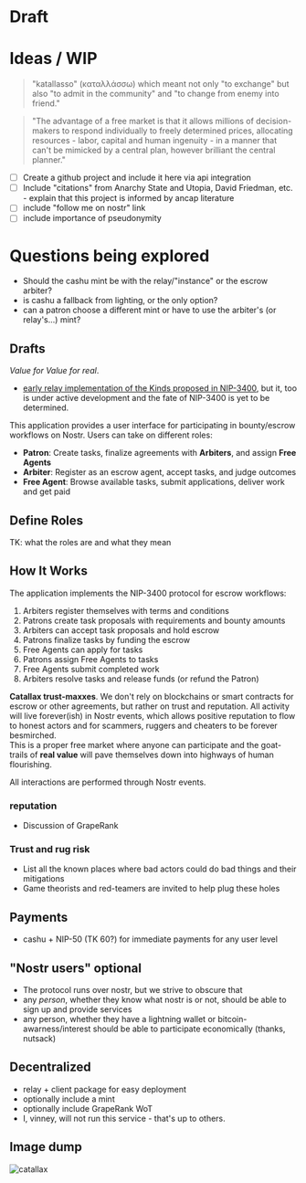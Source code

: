 # Draft

# Ideas / WIP

> "katallasso" (καταλλάσσω) which meant not only "to exchange" but also "to admit in the community" and "to change from enemy into friend."

> "The advantage of a free market is that it allows millions of decision-makers to respond individually to freely determined prices, allocating resources - labor, capital and human ingenuity - in a manner that can't be mimicked by a central plan, however brilliant the central planner." 

- [ ] Create a github project and include it here via api integration
- [ ] Include "citations" from Anarchy State and Utopia, David Friedman, etc. - explain that this project is informed by ancap literature
- [ ] include "follow me on nostr" link
- [ ] include importance of pseudonymity

# Questions being explored

- Should the cashu mint be with the relay/"instance" or the escrow arbiter?
- is cashu a fallback from lighting, or the only option?
- can a patron choose a different mint or have to use the arbiter's (or relay's...) mint?

## Drafts

_Value for Value for real_.

- [early relay implementation of the Kinds proposed in NIP-3400](https://github.com/vcavallo/khatru/blob/escrow/nip100.md), but it, too is under active development and the fate of NIP-3400 is yet to be determined.

This application provides a user interface for participating in bounty/escrow workflows on Nostr. Users can take on different roles:

- **Patron**: Create tasks, finalize agreements with **Arbiters**, and assign **Free Agents**
- **Arbiter**: Register as an escrow agent, accept tasks, and judge outcomes
- **Free Agent**: Browse available tasks, submit applications, deliver work and get paid

## Define Roles

TK: what the roles are and what they mean

## How It Works

The application implements the NIP-3400 protocol for escrow workflows:

1. Arbiters register themselves with terms and conditions
2. Patrons create task proposals with requirements and bounty amounts
3. Arbiters can accept task proposals and hold escrow
4. Patrons finalize tasks by funding the escrow
5. Free Agents can apply for tasks
6. Patrons assign Free Agents to tasks
7. Free Agents submit completed work
8. Arbiters resolve tasks and release funds (or refund the Patron)

**Catallax trust-maxxes**. We don't rely on blockchains or smart contracts for escrow or other agreements, but rather on trust and reputation. All activity will live forever(ish) in Nostr events, which allows positive reputation to flow to honest actors and for scammers, ruggers and cheaters to be forever besmirched.  
This is a proper free market where anyone can participate and the goat-trails of **real value** will pave themselves down into highways of human flourishing.

All interactions are performed through Nostr events.

### reputation

- Discussion of GrapeRank

### Trust and rug risk

- List all the known places where bad actors could do bad things and their mitigations
- Game theorists and red-teamers are invited to help plug these holes

## Payments

- cashu + NIP-50 (TK 60?) for immediate payments for any user level

## "Nostr users" optional

- The protocol runs over nostr, but we strive to obscure that
- any _person_, whether they know what nostr is or not, should be able to sign up and provide services
- any person, whether they have a lightning wallet or bitcoin-awarness/interest should be able to participate economically (thanks, nutsack)

## Decentralized

- relay + client package for easy deployment
- optionally include a mint
- optionally include GrapeRank WoT
- I, vinney, will not run this service - that's up to others.

## Image dump

![catallax](https://github.com/user-attachments/assets/6561b70c-b3cc-496b-86ea-33cc9c48cd62)

